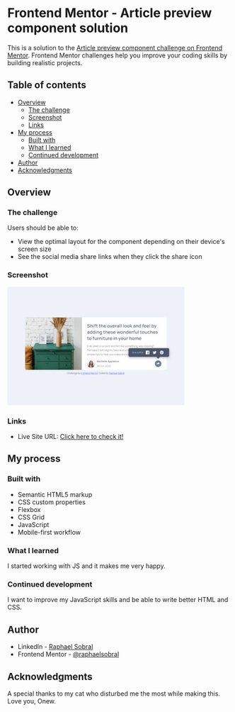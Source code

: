 # Frontend Mentor - Article preview component solution

This is a solution to the [Article preview component challenge on Frontend Mentor](https://www.frontendmentor.io/challenges/article-preview-component-dYBN_pYFT). Frontend Mentor challenges help you improve your coding skills by building realistic projects. 

## Table of contents

- [Overview](#overview)
  - [The challenge](#the-challenge)
  - [Screenshot](#screenshot)
  - [Links](#links)
- [My process](#my-process)
  - [Built with](#built-with)
  - [What I learned](#what-i-learned)
  - [Continued development](#continued-development)
- [Author](#author)
- [Acknowledgments](#acknowledgments)


## Overview

### The challenge

Users should be able to:

- View the optimal layout for the component depending on their device's screen size
- See the social media share links when they click the share icon

### Screenshot

![Desktop Active Version](images/src.jpg)

### Links

- Live Site URL: [Click here to check it!](https://raphaelsobral.github.io/studies/challenge-016/index.html)

## My process

### Built with

- Semantic HTML5 markup
- CSS custom properties
- Flexbox
- CSS Grid
- JavaScript
- Mobile-first workflow


### What I learned

I started working with JS and it makes me very happy.

### Continued development

I want to improve my JavaScript skills and be able to write better HTML and CSS.

## Author

- LinkedIn - [Raphael Sobral](https://www.linkedin.com/in/raphael-sobral-38766430b/)
- Frontend Mentor - [@raphaelsobral](https://www.frontendmentor.io/profile/raphaelsobral)

## Acknowledgments

A special thanks to my cat who disturbed me the most while making this. Love you, Onew.
